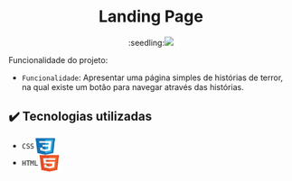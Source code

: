 <h1 align="center">Landing Page</h1>
<p align="center">:seedling:<img src="http://img.shields.io/static/v1?label=STATUS&message=EM%20DESENVOLVIMENTO&color=GREEN&style=for-the-badge"/>
</p>
Funcionalidade do projeto:

- `Funcionalidade`: Apresentar uma página simples de histórias de terror, na qual existe um botão para navegar através das histórias.

## ✔️ Tecnologias utilizadas

- ``CSS``<img align="center" alt="CSS" height="30" width="40" src="https://raw.githubusercontent.com/devicons/devicon/master/icons/css3/css3-original.svg">
- ``HTML``<img align="center" alt="HTML" height="30" width="40" src="https://raw.githubusercontent.com/devicons/devicon/master/icons/html5/html5-original.svg">
<h2 align="center"></h2>
